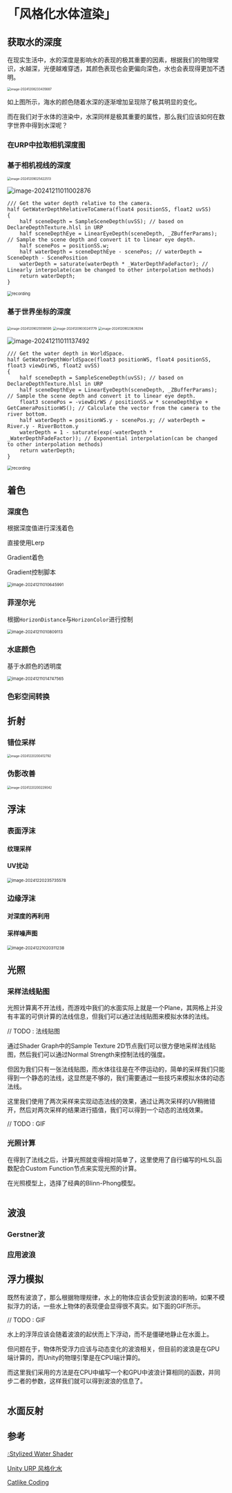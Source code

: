 ﻿# 「风格化水体渲染」

## 获取水的深度

在现实生活中，水的深度是影响水的表现的极其重要的因素，根据我们的物理常识，水越深，光便越难穿透，其颜色表现也会更偏向深色，水也会表现得更加不透明。

<img src="https://hmxs-1315810738.cos.ap-shanghai.myqcloud.com/img/202412082334930.png" alt="image-20241208233435687" style="zoom: 50%;" />

如上图所示，海水的颜色随着水深的逐渐增加呈现除了极其明显的变化。

而在我们对于水体的渲染中，水深同样是极其重要的属性，那么我们应该如何在数字世界中得到水深呢？

### 在URP中拉取相机深度图



### 基于相机视线的深度

<img src="https://hmxs-1315810738.cos.ap-shanghai.myqcloud.com/img/202412090254588.png" alt="image-20241209025422513" style="zoom:50%;" />



![image-20241211011002876](https://hmxs-1315810738.cos.ap-shanghai.myqcloud.com/img/202412110110928.png)



```hlsl
/// Get the water depth relative to the camera.
half GetWaterDepthRelativeToCamera(float4 positionSS, float2 uvSS)
{
    half sceneDepth = SampleSceneDepth(uvSS); // based on DeclareDepthTexture.hlsl in URP
    half sceneDepthEye = LinearEyeDepth(sceneDepth, _ZBufferParams); // Sample the scene depth and convert it to linear eye depth.
    half scenePos = positionSS.w;
    half waterDepth = sceneDepthEye - scenePos; // waterDepth = SceneDepth - ScenePosition
    waterDepth = saturate(waterDepth * _WaterDepthFadeFactor); // Linearly interpolate(can be changed to other interpolation methods)
    return waterDepth;
}
```



<img src="https://hmxs-1315810738.cos.ap-shanghai.myqcloud.com/img/202412110025975.gif" alt="recording" style="zoom: 67%;" />



### 基于世界坐标的深度

<img src="https://hmxs-1315810738.cos.ap-shanghai.myqcloud.com/img/202412090255657.png" alt="image-20241209025556595" style="zoom:50%;" />



<img src="https://hmxs-1315810738.cos.ap-shanghai.myqcloud.com/img/202412090302839.png" alt="image-20241209030241779" style="zoom:50%;" />



<img src="https://hmxs-1315810738.cos.ap-shanghai.myqcloud.com/img/202412090236365.png" alt="image-20241209023639294" style="zoom:50%;" />



![image-20241211011137492](https://hmxs-1315810738.cos.ap-shanghai.myqcloud.com/img/202412110111589.png)



```hlsl
/// Get the water depth in WorldSpace.
half GetWaterDepthWorldSpace(float3 positionWS, float4 positionSS, float3 viewDirWS, float2 uvSS)
{
    half sceneDepth = SampleSceneDepth(uvSS); // based on DeclareDepthTexture.hlsl in URP
    half sceneDepthEye = LinearEyeDepth(sceneDepth, _ZBufferParams); // Sample the scene depth and convert it to linear eye depth.
    float3 scenePos = -viewDirWS / positionSS.w * sceneDepthEye + GetCameraPositionWS(); // Calculate the vector from the camera to the river bottom.
    half waterDepth = positionWS.y - scenePos.y; // waterDepth = River.y - RiverBottom.y
    waterDepth = 1 - saturate(exp(-waterDepth * _WaterDepthFadeFactor)); // Exponential interpolation(can be changed to other interpolation methods)
    return waterDepth;
}
```



<img src="https://hmxs-1315810738.cos.ap-shanghai.myqcloud.com/img/202412110027759.gif" alt="recording" style="zoom:67%;" />





## 着色

### 深度色

根据深度值进行深浅着色

直接使用Lerp

Gradient着色

Gradient控制脚本



<img src="https://hmxs-1315810738.cos.ap-shanghai.myqcloud.com/img/202412110106112.png" alt="image-20241211010645991" style="zoom:67%;" />



### 菲涅尔光



根据`HorizonDistance`与`HorizonColor`进行控制

<img src="https://hmxs-1315810738.cos.ap-shanghai.myqcloud.com/img/202412110108231.png" alt="image-20241211010809113" style="zoom: 67%;" />



### 水底颜色

基于水颜色的透明度

<img src="https://hmxs-1315810738.cos.ap-shanghai.myqcloud.com/img/202412110147709.png" alt="image-20241211014747565" style="zoom:67%;" />

### 色彩空间转换



## 折射

### 错位采样



<img src="https://hmxs-1315810738.cos.ap-shanghai.myqcloud.com/img/202412202004065.png" alt="image-20241220200412792" style="zoom: 50%;" />



### 伪影改善



<img src="https://hmxs-1315810738.cos.ap-shanghai.myqcloud.com/img/202412202002345.png" alt="image-20241220200229042" style="zoom:50%;" />



## 浮沫

### 表面浮沫

#### 纹理采样

#### UV扰动

<img src="https://hmxs-1315810738.cos.ap-shanghai.myqcloud.com/img/202412202357790.png" alt="image-20241220235735578" style="zoom: 67%;" />

### 边缘浮沫

#### 对深度的再利用

#### 采样噪声图



<img src="https://hmxs-1315810738.cos.ap-shanghai.myqcloud.com/img/202412210203419.png" alt="image-20241221020311238" style="zoom: 67%;" />

## 光照

### 采样法线贴图

光照计算离不开法线，而游戏中我们的水面实际上就是一个Plane，其网格上并没有丰富的可供计算的法线信息，但我们可以通过法线贴图来模拟水体的法线。

// TODO : 法线贴图

通过Shader Graph中的Sample Texture 2D节点我们可以很方便地采样法线贴图，然后我们可以通过Normal Strength来控制法线的强度。

但因为我们只有一张法线贴图，而水体往往是在不停运动的，简单的采样我们只能得到一个静态的法线，这显然是不够的，我们需要通过一些技巧来模拟水体的动态法线。

这里我们使用了两次采样来实现动态法线的效果，通过让两次采样的UV稍微错开，然后对两次采样的结果进行插值，我们可以得到一个动态的法线效果。

// TODO : GIF

### 光照计算

在得到了法线之后，计算光照就变得相对简单了，这里使用了自行编写的HLSL函数配合Custom Function节点来实现光照的计算。

在光照模型上，选择了经典的Blinn-Phong模型。

```hlsl

```

## 波浪

### Gerstner波

### 应用波浪

## 浮力模拟

既然有波浪了，那么根据物理规律，水上的物体应该会受到波浪的影响，如果不模拟浮力的话，一些水上物体的表现便会显得很不真实。如下面的GIF所示。

// TODO : GIF

水上的浮萍应该会随着波浪的起伏而上下浮动，而不是僵硬地静止在水面上。

但问题在于，物体所受浮力应该与动态变化的波浪相关，但目前的波浪是在GPU端计算的，而Unity的物理引擎是在CPU端计算的。

而这里我们采用的方法是在CPU中编写一个和GPU中波浪计算相同的函数，并同步二者的参数，这样我们就可以得到波浪的信息了。

```c#

```



## 水面反射



## 参考

[💧Stylized Water Shader](https://ameye.dev/notes/stylized-water-shader/)

[Unity URP 风格化水](http://chenglixue.top/?p=45#toc-head-3)

[Catlike Coding](https://catlikecoding.com/unity/tutorials/flow/)
